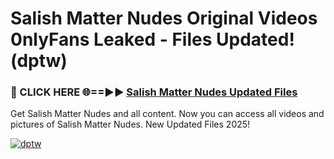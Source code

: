 # Salish Matter Nudes Original Videos 0nlyFans Leaked - Files Updated! (dptw)

<h3>🔴 CLICK HERE 🌐==►► <a href="https://tinyurl.com/4mcuefdz" rel="nofollow">Salish Matter Nudes Updated Files</a></h3>

Get Salish Matter Nudes and all content. Now you can access all videos and pictures of Salish Matter Nudes. New Updated Files 2025!

[![dptw](https://i.imgur.com/StAQSOY.gif)](https://tinyurl.com/4mcuefdz)
